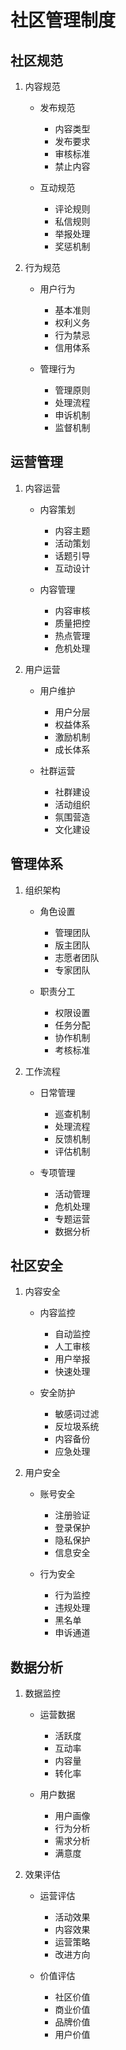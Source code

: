 # 社区管理制度

## 社区规范
1. 内容规范
   - 发布规范
     * 内容类型
     * 发布要求
     * 审核标准
     * 禁止内容
   
   - 互动规范
     * 评论规则
     * 私信规则
     * 举报处理
     * 奖惩机制

2. 行为规范
   - 用户行为
     * 基本准则
     * 权利义务
     * 行为禁忌
     * 信用体系
   
   - 管理行为
     * 管理原则
     * 处理流程
     * 申诉机制
     * 监督机制

## 运营管理
1. 内容运营
   - 内容策划
     * 内容主题
     * 活动策划
     * 话题引导
     * 互动设计
   
   - 内容管理
     * 内容审核
     * 质量把控
     * 热点管理
     * 危机处理

2. 用户运营
   - 用户维护
     * 用户分层
     * 权益体系
     * 激励机制
     * 成长体系
   
   - 社群运营
     * 社群建设
     * 活动组织
     * 氛围营造
     * 文化建设

## 管理体系
1. 组织架构
   - 角色设置
     * 管理团队
     * 版主团队
     * 志愿者团队
     * 专家团队
   
   - 职责分工
     * 权限设置
     * 任务分配
     * 协作机制
     * 考核标准

2. 工作流程
   - 日常管理
     * 巡查机制
     * 处理流程
     * 反馈机制
     * 评估机制
   
   - 专项管理
     * 活动管理
     * 危机处理
     * 专题运营
     * 数据分析

## 社区安全
1. 内容安全
   - 内容监控
     * 自动监控
     * 人工审核
     * 用户举报
     * 快速处理
   
   - 安全防护
     * 敏感词过滤
     * 反垃圾系统
     * 内容备份
     * 应急处理

2. 用户安全
   - 账号安全
     * 注册验证
     * 登录保护
     * 隐私保护
     * 信息安全
   
   - 行为安全
     * 行为监控
     * 违规处理
     * 黑名单
     * 申诉通道

## 数据分析
1. 数据监控
   - 运营数据
     * 活跃度
     * 互动率
     * 内容量
     * 转化率
   
   - 用户数据
     * 用户画像
     * 行为分析
     * 需求分析
     * 满意度

2. 效果评估
   - 运营评估
     * 活动效果
     * 内容效果
     * 运营策略
     * 改进方向
   
   - 价值评估
     * 社区价值
     * 商业价值
     * 品牌价值
     * 用户价值
